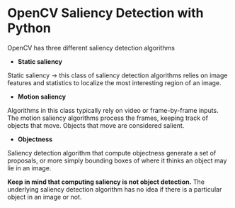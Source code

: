 # OpenCV Saliency Detection with Python


OpenCV has three different saliency detection algorithms

- **Static saliency**

Static saliency -> this class of saliency detection algorithms relies on image features and statistics to localize the most interesting region of an image.

- **Motion saliency**

Algorithms in this class typically rely on video or frame-by-frame inputs. The motion saliency algorithms process the frames, keeping track of objects that move. Objects that move are considered salient.

- **Objectness**

Saliency detection algorithm that compute objectness generate a set of proposals, or more simply bounding boxes of where it thinks an object may lie in an image.


**Keep in mind that computing saliency is not object detection.** The underlying saliency detection algorithm has no idea if there is a particular object in an image or not.





<!--stackedit_data:
eyJoaXN0b3J5IjpbNTYxNDM2ODEsOTA5MTcwMDgxLC0xNzY3OD
UxMjIyLC0xNTU1NzE0MjA3LC0zNDYyNDcyNzIsLTEwMjk0Nzc4
NjhdfQ==
-->